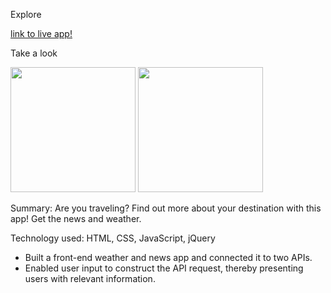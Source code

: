 Explore

[link to live app!](https://explore-three.vercel.app/)

Take a look

<img src="https://i.ibb.co/SRs17VD/IMG-8177-DB60560-D-1.jpg" width="200"/>                 <img src="https://i.ibb.co/31xgr2D/IMG-918659205482-1.jpg" width="200"/>

Summary: Are you traveling? Find out more about your destination with this app! Get the news and weather.

Technology used: HTML, CSS, JavaScript, jQuery
- Built a front-end weather and news app and connected it to two APIs. 
- Enabled user input to construct the API request, thereby presenting users with relevant information.


